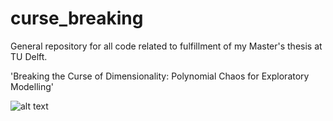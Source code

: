 # curse_breaking
General repository for all code related to fulfillment of my Master's thesis at TU Delft.

'Breaking the Curse of Dimensionality: Polynomial Chaos for Exploratory Modelling' 


![alt text](https://upload.wikimedia.org/wikipedia/en/0/09/Dali_Crucifixion_hypercube.jpg)
